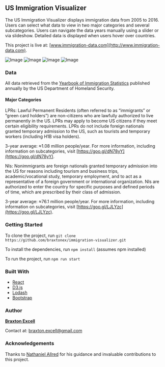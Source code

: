
## US Immigration Visualizer

The US Immigration Visualizer displays immigration data from 2005 to 2016. Users can select what data to view in two major categories and several subcategories. Users can navigate the data years manually using a slider or via slideshow. Detailed data is displayed when users hover over countries.

This project is live at: [www.immigration-data.com](http://www.immigration-data.com).

![Image](https://www.dropbox.com/s/mjk2ut5cl61pzie/immvis-1.png?raw=1) ![Image](https://www.dropbox.com/s/ptt9pnqehr3hu47/immvis-2.png?raw=1)
![Image](https://www.dropbox.com/s/6uugwb6hdxd7wd2/immvis-3.png?raw=1) ![Image](https://www.dropbox.com/s/7fv6byrx4swlsf7/immvis-4.png?raw=1)

### Data

All data retrieved from the [Yearbook of Immigration Statistics](https://www.dhs.gov/immigration-statistics/yearbook) published annually by the US Department of Homeland Security.

#### Major Categories
LPRs:  Lawful Permanent Residents (often referred to as “immigrants” or “green card holders”) are non-citizens who are lawfully authorized to live permanently in the US. LPRs may apply to become US citizens if they meet certain eligibility requirements. LPRs do not include foreign nationals granted temporary admission to the US, such as tourists and temporary workers (including H1B visa holders).

3-year average: ≈1.08 million people/year. For more information, including information on subcategories, visit [https://goo.gl/dN78yY](https://goo.gl/dN78yY).

NIs:  Nonimmigrants are foreign nationals granted temporary admission into the US for reasons including  tourism and business trips, academic/vocational study, temporary employment, and to act as a representative of a foreign government or international organization. NIs are authorized to enter the country for specific purposes and defined periods of time, which are prescribed by their class of admission.

3-year average: ≈76.1 million people/year. For more information, including information on subcategories, visit [https://goo.gl/LJLYzc](https://goo.gl/LJLYzc).



### Getting Started

To clone the project, run `git clone https://github.com/braxtonex/immigration-visualizer.git`

To install the dependencies, run `npm install` (assumes npm installed)

To run the project, run `npm run start`

### Built With

* [React](https://github.com/facebook/react)
* [D3.js](https://github.com/d3/d3)
* [Lodash](https://github.com/lodash/lodash)
* [Bootstrap](https://github.com/twbs/bootstrap)

### Author

**[Braxton Excell](https://github.com/braxtonex)**

Contact at: [braxton.excell@gmail.com](braxton.excell@gmail.com)

### Acknowledgements

Thanks to [Nathaniel Allred](https://github.com/neallred) for his guidance and invaluable contributions to this project.
